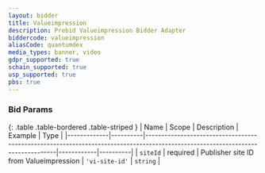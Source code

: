 ```yaml
---
layout: bidder
title: Valueimpression
description: Prebid Valueimpression Bidder Adapter
biddercode: valueimpression
aliasCode: quantumdex
media_types: banner, video
gdpr_supported: true
schain_supported: true
usp_supported: true
pbs: true
---
```



### Bid Params

{: .table .table-bordered .table-striped }
| Name        | Scope    | Description                                                                                                                    | Example    | Type     |
|-------------|----------|--------------------------------------------------------------------------------------------------------------------------------|------------|----------|
| `siteId`    | required | Publisher site ID from Valueimpression                                                                                         | `'vi-site-id'` | `string` |
